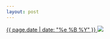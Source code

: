 ```yaml
---
layout: post
---
```


<p>
  <a href="/437">
    <time>{{ page.date | date: "%e %B %Y" }}</time>
    <img src="https://s3.amazonaws.com/life.aaronjgreenberg.com/437.jpg">
  </a>
  
</p>
